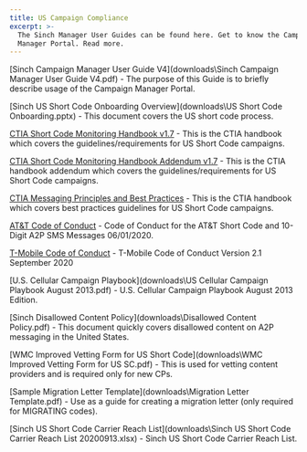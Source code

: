 ```yaml
---
title: US Campaign Compliance
excerpt: >-
  The Sinch Manager User Guides can be found here. Get to know the Campaign
  Manager Portal. Read more.
---
```


[Sinch Campaign Manager User Guide V4](downloads\Sinch Campaign Manager User Guide V4.pdf) - The purpose of this Guide is to briefly describe usage of the Campaign Manager Portal.

[Sinch US Short Code Onboarding Overview](downloads\US Short Code Onboarding.pptx) - This document covers the US short code process.

[CTIA Short Code Monitoring Handbook v1.7](https://www.sinch.com/wp-content/uploads/2019/10/CTIA-Short-Code-Monitoring-Handbook-v1.7.pdf) - This is the CTIA handbook which covers the guidelines/requirements for US Short Code campaigns.

[CTIA Short Code Monitoring Handbook Addendum v1.7](https://www.sinch.com/wp-content/uploads/2019/10/CTIA-Short-Code-Monitoring-Handbook-v1.7-Addendum.pdf) - This is the CTIA handbook addendum which covers the guidelines/requirements for US Short Code campaigns.

[CTIA Messaging Principles and Best Practices](https://www.sinch.com/wp-content/uploads/2019/10/CTIA-Messaging-Principles-and-Best-Practices.pdf) - This is the CTIA handbook which covers best practices guidelines for US Short Code campaigns.

[AT&T Code of Conduct](downloads\ATT_Code_of_Conduct_062020.pdf) - Code of Conduct for the AT&T Short Code and 10-Digit A2P SMS Messages 06/01/2020.

[T-Mobile Code of Conduct](downloads\T-Mobile_Code_of_Conduct_V2_1_2020.pdf) - T-Mobile Code of Conduct Version 2.1 September 2020

[U.S. Cellular Campaign Playbook](downloads\US Cellular Campaign Playbook August 2013.pdf) - U.S. Cellular Campaign Playbook August 2013 Edition.

[Sinch Disallowed Content Policy](downloads\Disallowed Content Policy.pdf) - This document quickly covers disallowed content on A2P messaging in the United States.

[WMC Improved Vetting Form for US Short Code](downloads\WMC Improved Vetting Form for US SC.pdf) - This is used for vetting content providers and is required only for new CPs.

[Sample Migration Letter Template](downloads\Migration Letter Template.pdf) - Use as a guide for creating a migration letter (only required for MIGRATING codes).

[Sinch US Short Code Carrier Reach List](downloads\Sinch US Short Code Carrier Reach List 20200913.xlsx) - Sinch US Short Code Carrier Reach List.
